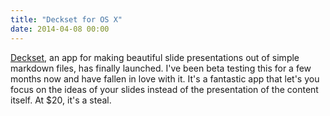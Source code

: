 ```yaml
---
title: "Deckset for OS X"
date: 2014-04-08 00:00
---
```


<p><a href="http://www.decksetapp.com">Deckset</a>, an app for making beautiful slide presentations out of simple markdown files, has finally launched. I've been beta testing this for a few months now and have fallen in love with it. It's a fantastic app that let's you focus on the ideas of your slides instead of the presentation of the content itself. At $20, it's a steal. </p>

<!-- more -->

